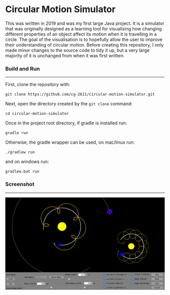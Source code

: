 # Circular Motion Simulator

This was written in 2019 and was my first large Java project. It is a simulator that was originally designed as a learning tool for visualising how changing different properties of an object affect its motion when it is travelling in a circle. The goal of the visualisation is to hopefully allow the user to improve their understanding of circular motion. Before creating this repository, I only made minor changes to the source code to tidy it up, but a very large majority of it is unchanged from when it was first written.

### Build and Run
---
First, clone the repository with:
```
git clone https://github.com/cg-2611/circular-motion-simulator.git
```
Next, open the directory created by the `git clone` command:
```
cd circular-motion-simulator
```
Once in the project root directory, if gradle is installed run:
```
gradle run
```
Otherwise, the gradle wrapper can be used, on mac/linux run:
```
./gradlew run
```
and on windows run:
```
gradlew.bat run
```

### Screenshot
---
![Screenshot](./src/main/resources/simulator_screenshot.png)

